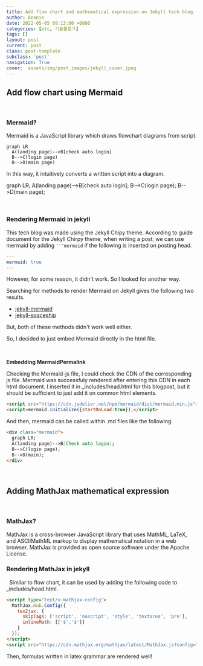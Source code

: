 ```yaml
---
title: Add flow chart and mathematical expression on Jekyll tech blog (Feat. Mermaid, MathJax)
author: Beanie
date: 2022-05-05 09:13:00 +0800
categories: [etc, 기술블로그]
tags: []
layout: post
current: post
class: post-template
subclass: 'post'
navigation: True
cover:  assets/img/post_images/jekyll_cover.jpeg
---
```


## Add flow chart using Mermaid
&nbsp;
### Mermaid?

Mermaid is a JavaScript library which draws flowchart diagrams from script.

```
graph LR
  A(landing page)-->B[check auto login]
  B-->C(login page)
  B-->D(main page)
```

In this way, it intuitively converts a written script into a diagram.

<div class="mermaid">
  graph LR;
  A(landing page)-->B[check auto login];
  B-->C(login page);
  B-->D(main page);
</div>

&nbsp;

### Rendering Mermaid in jekyll

This tech blog was made using the Jekyll Chipy theme.
According to guide document for the Jekyll Chirpy theme, when writing a post, we can use mermaid by adding `'''mermaid` if the following is inserted on posting head.
```yaml
---
mermaid: true
---
```

However, for some reason, it didn't work. So I looked for another way.

Searching for methods to render Mermaid on Jekyll gives the following two results.
* [jekyll-mermaid](https://github.com/jasonbellamy/jekyll-mermaid)
* [jekyll-spaceship](https://github.com/jeffreytse/jekyll-spaceship)

But, both of these methods didn't work well either.

So, I decided to just embed Mermaid directly in the html file.

&nbsp;

**Embedding MermaidPermalink**

Checking the Mermaid-js file, I could check the CDN of the corresponding js file.
Mermaid was successfuly rendered after entering this CDN in each html document. I inserted it in _includes/head.html for this blogpost, but it should be sufficient to just add it on common html elements.

```html
<script src="https://cdn.jsdelivr.net/npm/mermaid/dist/mermaid.min.js"></script>
<script>mermaid.initialize({startOnLoad:true});</script>
```

And then, mermaid can be called within .md files like the following.

```markdown
<div class="mermaid">
  graph LR;
  A(landing page)-->B[Check auto login];
  B-->C(login page);
  B-->D(main);
</div>
```

&nbsp;

## Adding MathJax mathematical expression
&nbsp;

### MathJax?
MathJax is a cross-browser JavaScript library that uses MathML, LaTeX, and ASCIIMathML markup to display mathematical notation in a web browser. MathJax is provided as open source software under the Apache License.
### Rendering MathJax in jekyll
&nbsp;
Similar to flow chart, it can be used by adding the following code to _includes/head.html.

```html
<script type="text/x-mathjax-config">
  MathJax.Hub.Config({
    tex2jax: {
      skipTags: ['script', 'noscript', 'style', 'textarea', 'pre'],
      inlineMath: [['$','$']]
    }
  });
</script>
<script src="https://cdn.mathjax.org/mathjax/latest/MathJax.js?config=TeX-AMS-MML_HTMLorMML" type="text/javascript"></script>
```

Then, formulas written in latex grammar are rendered well!
